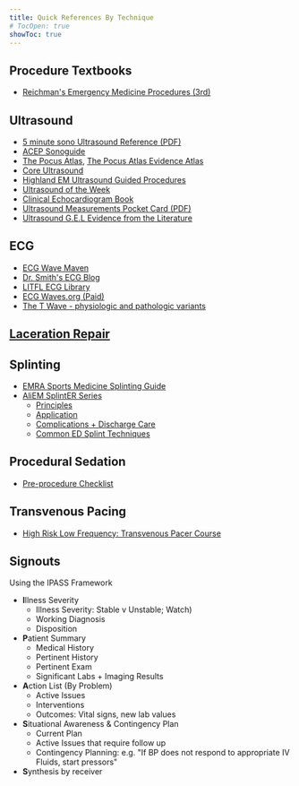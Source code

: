 ```yaml
---
title: Quick References By Technique
# TocOpen: true
showToc: true
---
```


## Procedure Textbooks

- [Reichman's Emergency Medicine Procedures (3rd)](https://livejohnshopkins-my.sharepoint.com/:b:/r/personal/cpike2_jh_edu/Documents/Medicine/2%20Residency/Clinical%20Resources/Emergency%20Medicine/Reichman%20Emergency%20Medicine%20Procedures.pdf?csf=1&web=1&e=mJCqee)

## Ultrasound

- [5 minute sono Ultrasound Reference (PDF)](/pdfs/Ultrasound%20Basic%20Reference%20Values.pdf)
- [ACEP Sonoguide](https://www.acep.org/sonoguide/basic/)
- [The Pocus Atlas](https://www.thepocusatlas.com/), [The Pocus Atlas Evidence Atlas](https://www.thepocusatlas.com/ea-home)
- [Core Ultrasound](https://www.coreultrasound.com/)
- [Highland EM Ultrasound Guided Procedures](https://highlandultrasound.com/)
- [Ultrasound of the Week](https://www.coreultrasound.com/category/ultrasound-of-the-week/)
- [Clinical Echocardiogram Book](https://ecgwaves.com/course/clinical-echocardiography/)
- [Ultrasound Measurements Pocket Card (PDF)](/pdfs/Ultrasound%20Measurements%20Pocketcard%204x6.pdf)
- [Ultrasound G.E.L Evidence from the Literature](https://www.ultrasoundgel.org/)

## ECG

- [ECG Wave Maven](https://ecg.bidmc.harvard.edu/maven/displist.asp?ans=0)
- [Dr. Smith's ECG Blog](https://hqmeded-ecg.blogspot.com/)
- [LITFL ECG Library](https://litfl.com/ecg-library/)
- [ECG Waves.org (Paid)](https://ecgwaves.com/)
- [The T Wave - physiologic and pathologic variants](https://ecgwaves.com/the-t-wave-physiology-variants-and-ecg-features/)

## [Laceration Repair](/technique/laceration)

## Splinting

- [EMRA Sports Medicine Splinting Guide](/pdfs/EMRA%20Sports%20Medicine%20Splinting%20Techniques.pdf)
- [AliEM SplintER Series](https://www.aliem.com/splinter-series/)
  - [Principles](https://www.aliem.com/splinter-series-splint-principles-101/)
  - [Application](https://www.aliem.com/splinter-series-splint-application-principles-102/)
  - [Complications + Discharge Care](https://www.aliem.com/splinter-series-103/)
  - [Common ED Splint Techniques](https://www.aliem.com/splinter-series-104/)

## Procedural Sedation

- [Pre-procedure Checklist](/pdfs/procedural_sedation_checklist.pdf)

## Transvenous Pacing

- [High Risk Low Frequency: Transvenous Pacer Course](https://romron.wixsite.com/romron/post/high-risk-low-frequency-presents-the-transvenous-pacer-course)

## Signouts

Using the IPASS Framework

- **I**llness Severity
  - Illness Severity: Stable v Unstable; Watch)
  - Working Diagnosis
  - Disposition
- **P**atient Summary
  - Medical History
  - Pertinent History
  - Pertinent Exam
  - Significant Labs + Imaging Results
- **A**ction List (By Problem)
  - Active Issues
  - Interventions
  - Outcomes: Vital signs, new lab values
- **S**ituational Awareness & Contingency Plan
  - Current Plan
  - Active Issues that require follow up
  - Contingency Planning: e.g. "If BP does not respond to appropriate IV Fluids, start pressors"
- **S**ynthesis by receiver
